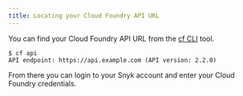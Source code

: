 ```yaml
---
title: Locating your Cloud Foundry API URL
---
```

You can find your Cloud Foundry API URL from the [cf CLI](https://docs.cloudfoundry.org/cf-cli/install-go-cli.html) tool.

```
$ cf api
API endpoint: https://api.example.com (API version: 2.2.0)
```

From there you can login to your Snyk account and enter your Cloud Foundry credentials.
